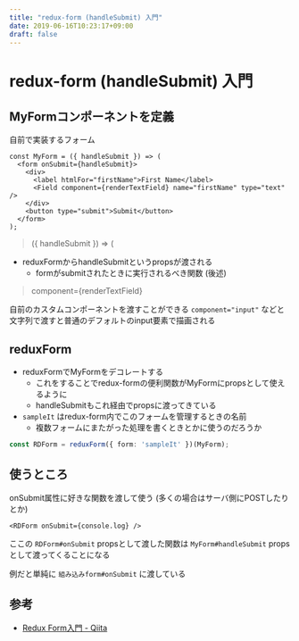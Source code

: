 ```yaml
---
title: "redux-form (handleSubmit) 入門"
date: 2019-06-16T10:23:17+09:00
draft: false
---
```



# redux-form (handleSubmit) 入門

## MyFormコンポーネントを定義

自前で実装するフォーム

```tsx
const MyForm = ({ handleSubmit }) => (
  <form onSubmit={handleSubmit}>
    <div>
      <label htmlFor="firstName">First Name</label>
      <Field component={renderTextField} name="firstName" type="text" />
    </div>
    <button type="submit">Submit</button>
  </form>
);
```

> ({ handleSubmit }) => (

- reduxFormからhandleSubmitというpropsが渡される
  - formがsubmitされたときに実行されるべき関数 (後述)

> component={renderTextField}

自前のカスタムコンポーネントを渡すことができる
`component="input"` などと文字列で渡すと普通のデフォルトのinput要素で描画される

## reduxForm

- reduxFormでMyFormをデコレートする
  - これをすることでredux-formの便利関数がMyFormにpropsとして使えるように
  - handleSubmitもこれ経由でpropsに渡ってきている
- `sampleIt` はredux-form内でこのフォームを管理するときの名前
  - 複数フォームにまたがった処理を書くときとかに使うのだろうか

```ts
const RDForm = reduxForm({ form: 'sampleIt' })(MyForm);
```


## 使うところ

onSubmit属性に好きな関数を渡して使う
(多くの場合はサーバ側にPOSTしたりとか)

```tsx
<RDForm onSubmit={console.log} />
```

ここの `RDForm#onSubmit` propsとして渡した関数は
`MyForm#handleSubmit` propsとして渡ってくることになる

例だと単純に `組み込みform#onSubmit` に渡している


## 参考

- [Redux Form入門 - Qiita](https://qiita.com/yhosok/items/ab8e990403749690d846)
